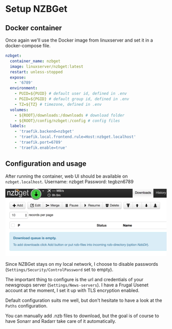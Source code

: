 # Setup NZBGet

## Docker container

Once again we'll use the Docker image from linuxserver and set it in a docker-compose file.

```yaml
nzbget:
  container_name: nzbget
  image: linuxserver/nzbget:latest
  restart: unless-stopped
  expose:
    - '6789'
  environment:
    - PUID=${PUID} # default user id, defined in .env
    - PGID=${PGID} # default group id, defined in .env
    - TZ=${TZ} # timezone, defined in .env
  volumes:
    - ${ROOT}/downloads:/downloads # download folder
    - ${ROOT}/config/nzbget:/config # config files
  labels:
    - 'traefik.backend=nzbget'
    - 'traefik.local.frontend.rule=Host:nzbget.localhost'
    - 'traefik.port=6789'
    - 'traefik.enable=true'
```

## Configuration and usage

After running the container, web UI should be available on `nzbget.localhost`.
Username: nzbget
Password: tegbzn6789

![NZBGet](img/nzbget_empty.png)

Since NZBGet stays on my local network, I choose to disable passwords (`Settings/Security/ControlPassword` set to empty).

The important thing to configure is the url and credentials of your newsgroups server (`Settings/News-servers`). I have a Frugal Usenet account at the moment, I set it up with TLS encryption enabled.

Default configuration suits me well, but don't hesitate to have a look at the `Paths` configuration.

You can manually add .nzb files to download, but the goal is of course to have Sonarr and Radarr take care of it automatically.
